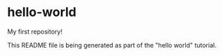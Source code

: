 # hello-world
My first repository!

This README file is being generated as part of the "hello world" tutorial.
